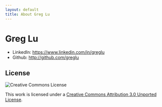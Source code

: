 ```yaml
---
layout: default
title: About Greg Lu
---
```


# Greg Lu

* LinkedIn: <https://www.linkedin.com/in/greglu>
* Github: <http://github.com/greglu>


## License

![Creative Commons License](http://i.creativecommons.org/l/by/3.0/88x31.png)

This work is licensed under a [Creative Commons Attribution 3.0 Unported License](http://creativecommons.org/licenses/by/3.0/deed.en_US).
